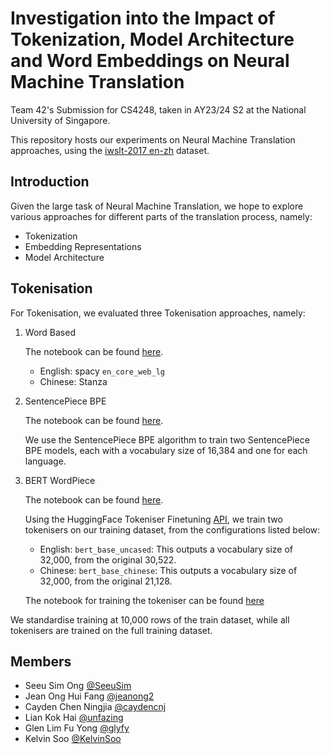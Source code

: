 # Investigation into the Impact of Tokenization, Model Architecture and Word Embeddings on Neural Machine Translation

Team 42's Submission for CS4248, taken in AY23/24 S2 at the National University of Singapore.

This repository hosts our experiments on Neural Machine Translation approaches, using the [iwslt-2017 en-zh](https://huggingface.co/datasets/iwslt2017/viewer/iwslt2017-en-zh) dataset.

## Introduction

Given the large task of Neural Machine Translation, we hope to explore various approaches for different parts of the translation process, namely:

- Tokenization
- Embedding Representations
- Model Architecture

## Tokenisation

For Tokenisation, we evaluated three Tokenisation approaches, namely:

1. Word Based

    The notebook can be found [here](models/rnn/baseline-rnn-config-1.ipynb).

    -  English: spacy `en_core_web_lg`
    - Chinese: Stanza 


2. SentencePiece BPE

    The notebook can be found [here](models/rnn/baseline-rnn-config-2.ipynb).

    We use the SentencePiece BPE algorithm to train two SentencePiece BPE models, 
    each with a vocabulary size of 16,384 and one for each language.

3. BERT WordPiece 
  
    The notebook can be found [here](models/rnn/baseline-rnn-config-3.ipynb).

    Using the HuggingFace Tokeniser Finetuning [API](https://huggingface.co/docs/transformers/main_classes/tokenizer#transformers.PreTrainedTokenizerFast.train_new_from_iterator), we train two tokenisers
    on our training dataset, from the configurations listed below:

    - English: `bert_base_uncased`: This outputs a vocabulary size of 32,000, from the original 30,522.
    - Chinese: `bert_base_chinese`: This outputs a vocabulary size of 32,000, from the original 21,128.

    The notebook for training the tokeniser can be found [here](tokenisation/train_tokenizer_on_dataset.ipynb)

We standardise training at 10,000 rows of the train dataset, while all tokenisers are trained on the full training dataset.


## Members

- Seeu Sim Ong [@SeeuSim](https://github.com/SeeuSim)
- Jean Ong Hui Fang [@jeanong2](https://github.com/jeanong2)
- Cayden Chen Ningjia  [@caydencnj](https://github.com/caydencnj)
- Lian Kok Hai [@unfazing](https://github.com/unfazing)
- Glen Lim Fu Yong [@glyfy](https://github.com/glyfy)
- Kelvin Soo [@KelvinSoo](https://github.com/KelvinSoo)
